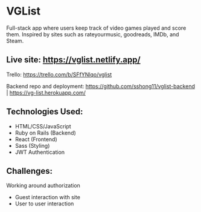 # VGList

Full-stack app where users keep track of video games played and score them. Inspired by sites such as rateyourmusic, goodreads, IMDb, and Steam.

## Live site: https://vglist.netlify.app/

Trello: https://trello.com/b/SFfYNlqo/vglist

Backend repo and deployment: https://github.com/sshong11/vglist-backend | https://vg-list.herokuapp.com/

## Technologies Used:
* HTML/CSS/JavaScript
* Ruby on Rails (Backend)
* React (Frontend)
* Sass (Styling)
* JWT Authentication

## Challenges:
Working around authorization
* Guest interaction with site
* User to user interaction

